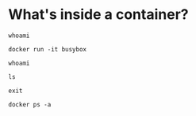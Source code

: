 # What's inside a container?

```
whoami
```

```
docker run -it busybox

whoami

ls

exit
```

```
docker ps -a
```